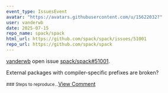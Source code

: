 ```yaml
---
event_type: IssuesEvent
avatar: "https://avatars.githubusercontent.com/u/15622032?"
user: vanderwb
date: 2025-07-15
repo_name: spack/spack
html_url: https://github.com/spack/spack/issues/51001
repo_url: https://github.com/spack/spack
---
```


<a href='https://github.com/vanderwb' target='_blank'>vanderwb</a> open issue <a href='https://github.com/spack/spack/issues/51001' target='_blank'>spack/spack#51001</a>.

<p>External packages with compiler-specific prefixes are broken?</p><small>### Steps to reproduce...</small><a href='https://github.com/spack/spack/issues/51001' target='_blank'>View Comment</a>